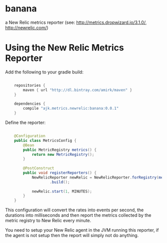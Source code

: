 # banana
a New Relic metrics reporter (see: http://metrics.dropwizard.io/3.1.0/, http://newrelic.com/)

# Using the New Relic Metrics Reporter

Add the following to your gradle build:

```gradle

    repositories {
        maven { url "http://dl.bintray.com/amirk/maven" }
    }
    
    dependencies {
        compile "ajk.metrics.newrelic:banana:0.0.1"
    }
```

Define the reporter:

```java

    @Configuration
    public class MetricsConfig {
        @Bean
        public MetricRegistry metrics() {
            return new MetricRegistry();
        }
    
        @PostConstruct
        public void registerReporters() {
            NewRelicReporter newRelic = NewRelicReporter.forRegistry(metrics())
                    .build();
    
            newRelic.start(1, MINUTES);
        }
    }
```

This configuration will convert the rates into events per second, the durations into milliseconds and then report the
metrics collected by the metric registry to New Relic every minute.
 
You need to setup your New Relic agent in the JVM running this reporter, if the agent is not setup then the report will
simply not do anything.